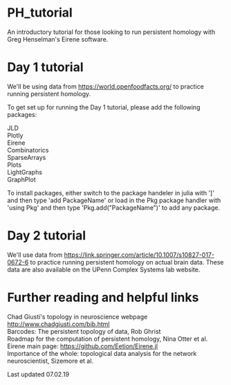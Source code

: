 # PH_tutorial
An introductory tutorial for those looking to run persistent homology with Greg Henselman's Eirene software.

# Day 1 tutorial
We'll be using data from https://world.openfoodfacts.org/ to practice running persistent homology. 

To get set up for running the Day 1 tutorial, please add the following packages:

JLD  
Plotly  
Eirene  
Combinatorics  
SparseArrays  
Plots  
LightGraphs  
GraphPlot

To install packages, either switch to the package handeler in julia with ']' and then type 'add PackageName' or load in the Pkg package
handler with 'using Pkg' and then type 'Pkg.add("PackageName")' to add any package.


# Day 2 tutorial
We'll use data from https://link.springer.com/article/10.1007/s10827-017-0672-6 to practice running persistent homology on actual brain data. These data are also available on the UPenn Complex Systems lab website. 

# Further reading and helpful links
Chad Giusti's topology in neuroscience webpage http://www.chadgiusti.com/bib.html  
Barcodes: The persistent topology of data, Rob Ghrist  
Roadmap for the computation of persistent homology, Nina Otter et al.  
Eirene main page: https://github.com/Eetion/Eirene.jl  
Importance of the whole: topological data analysis for the network neuroscientist, Sizemore et al.  





Last updated 07.02.19


